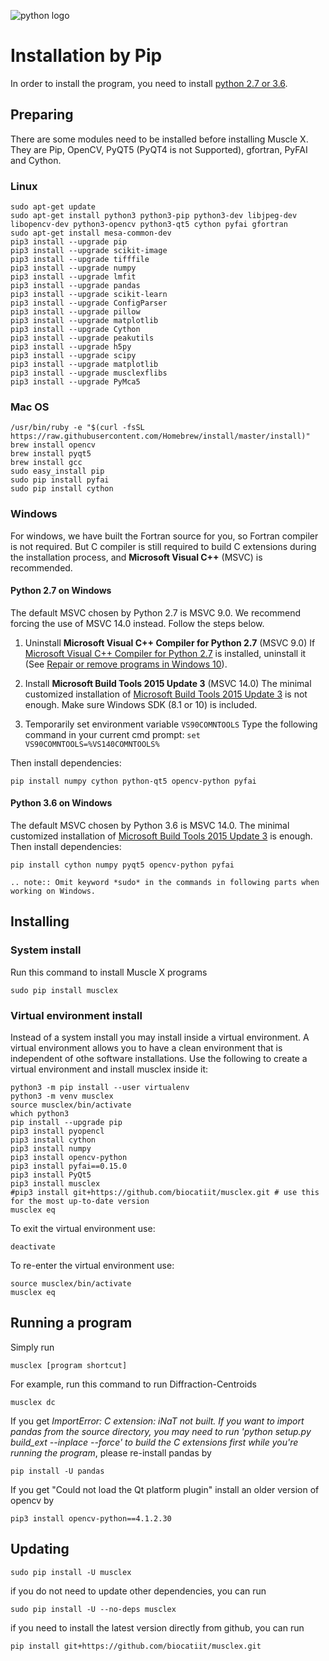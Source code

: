 ![python logo](https://www.python.org/static/community_logos/python-logo-master-v3-TM.png)

# Installation by Pip

In order to install the program, you need to install [python 2.7 or 3.6](https://www.python.org/).

## Preparing
There are some modules need to be installed before installing Muscle X. They are Pip, OpenCV, PyQT5 (PyQT4 is not Supported), gfortran, PyFAI and Cython.

### Linux
```
sudo apt-get update
sudo apt-get install python3 python3-pip python3-dev libjpeg-dev libopencv-dev python3-opencv python3-qt5 cython pyfai gfortran
sudo apt-get install mesa-common-dev
pip3 install --upgrade pip
pip3 install --upgrade scikit-image
pip3 install --upgrade tifffile
pip3 install --upgrade numpy
pip3 install --upgrade lmfit
pip3 install --upgrade pandas
pip3 install --upgrade scikit-learn
pip3 install --upgrade ConfigParser
pip3 install --upgrade pillow
pip3 install --upgrade matplotlib
pip3 install --upgrade Cython
pip3 install --upgrade peakutils
pip3 install --upgrade h5py
pip3 install --upgrade scipy
pip3 install --upgrade matplotlib
pip3 install --upgrade musclexflibs
pip3 install --upgrade PyMca5
```

### Mac OS
```
/usr/bin/ruby -e "$(curl -fsSL https://raw.githubusercontent.com/Homebrew/install/master/install)"
brew install opencv
brew install pyqt5
brew install gcc
sudo easy_install pip
sudo pip install pyfai
sudo pip install cython
```


### Windows
For windows, we have built the Fortran source for you, so Fortran compiler is not required. But C compiler is still required to build C extensions during the installation process, and **Microsoft Visual C++** (MSVC) is recommended.

#### Python 2.7 on Windows
The default MSVC chosen by Python 2.7 is MSVC 9.0. We recommend forcing the use of MSVC 14.0 instead. Follow the steps below.

1. Uninstall **Microsoft Visual C++ Compiler for Python 2.7** (MSVC 9.0)
   If [Microsoft Visual C++ Compiler for Python 2.7][1] is installed, uninstall it (See [Repair or remove programs in Windows 10][3]).

2. Install **Microsoft Build Tools 2015 Update 3** (MSVC 14.0)
   The minimal customized installation of [Microsoft Build Tools 2015 Update 3][2] is not enough. Make sure Windows SDK (8.1 or 10) is included.

3. Temporarily set environment variable `VS90COMNTOOLS`
   Type the following command in your current cmd prompt:
   `set VS90COMNTOOLS=%VS140COMNTOOLS%`

Then install dependencies:
```
pip install numpy cython python-qt5 opencv-python pyfai
```

#### Python 3.6 on Windows
The default MSVC chosen by Python 3.6 is MSVC 14.0. The minimal customized installation of [Microsoft Build Tools 2015 Update 3][2] is enough. Then install dependencies: 
```
pip install cython numpy pyqt5 opencv-python pyfai
```

```eval_rst
.. note:: Omit keyword *sudo* in the commands in following parts when working on Windows.
```

## Installing

### System install

Run this command to install Muscle X programs
```
sudo pip install musclex
```

### Virtual environment install

Instead of a system install you may install inside a virtual environment. A virtual environment allows you to have a clean environment that is independent of othe software installations. Use the following to create a virtual environment and install musclex inside it:

```
python3 -m pip install --user virtualenv
python3 -m venv musclex
source musclex/bin/activate
which python3
pip install --upgrade pip
pip3 install pyopencl
pip3 install cython
pip3 install numpy
pip3 install opencv-python
pip3 install pyfai==0.15.0
pip3 install PyQt5
pip3 install musclex
#pip3 install git+https://github.com/biocatiit/musclex.git # use this for the most up-to-date version
musclex eq
```
To exit the virtual environment use:
```
deactivate
```
To re-enter the virtual environment use:
```
source musclex/bin/activate
musclex eq
```

## Running a program
Simply run
```
musclex [program shortcut]
```
For example, run this command to run Diffraction-Centroids
```
musclex dc
```
If you get _ImportError: C extension: iNaT not built. If you want to import pandas from the source directory, you may need to run 'python setup.py build_ext --inplace --force' to build the C extensions first while you're running the program_, please re-install pandas by
```
pip install -U pandas
```
If you get "Could not load the Qt platform plugin" install an older version of opencv by
```
pip3 install opencv-python==4.1.2.30
```

## Updating
```
sudo pip install -U musclex
```
if you do not need to update other dependencies, you can run
```
sudo pip install -U --no-deps musclex
```
if you need to install the latest version directly from github, you can run
```
pip install git+https://github.com/biocatiit/musclex.git
```

[1]: http://aka.ms/vcpython27
[2]: https://www.visualstudio.com/vs/older-downloads/
[3]: https://support.microsoft.com/en-us/help/4028054/windows-repair-or-remove-programs-in-windows-10
